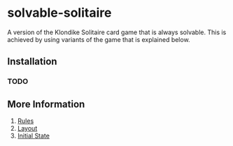 # solvable-solitaire

A version of the Klondike Solitaire card game that is always solvable.  This is achieved by using variants of the game that is explained below.

## Installation

### TODO

## More Information

1. [Rules](docs/rules.md)
1. [Layout](docs/layout.md)
1. [Initial State](docs/initialState.md)
